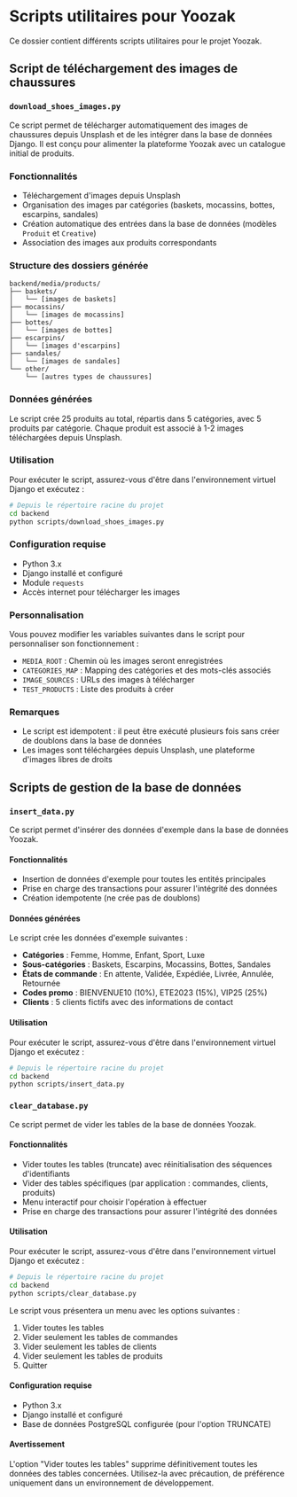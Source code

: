 # Scripts utilitaires pour Yoozak

Ce dossier contient différents scripts utilitaires pour le projet Yoozak.

## Script de téléchargement des images de chaussures

### `download_shoes_images.py`

Ce script permet de télécharger automatiquement des images de chaussures depuis Unsplash et de les intégrer dans la base de données Django. Il est conçu pour alimenter la plateforme Yoozak avec un catalogue initial de produits.

### Fonctionnalités

- Téléchargement d'images depuis Unsplash
- Organisation des images par catégories (baskets, mocassins, bottes, escarpins, sandales)
- Création automatique des entrées dans la base de données (modèles `Produit` et `Creative`)
- Association des images aux produits correspondants

### Structure des dossiers générée

```
backend/media/products/
├── baskets/
│   └── [images de baskets]
├── mocassins/
│   └── [images de mocassins]
├── bottes/
│   └── [images de bottes]
├── escarpins/
│   └── [images d'escarpins]
├── sandales/
│   └── [images de sandales]
└── other/
    └── [autres types de chaussures]
```

### Données générées

Le script crée 25 produits au total, répartis dans 5 catégories, avec 5 produits par catégorie. Chaque produit est associé à 1-2 images téléchargées depuis Unsplash.

### Utilisation

Pour exécuter le script, assurez-vous d'être dans l'environnement virtuel Django et exécutez :

```bash
# Depuis le répertoire racine du projet
cd backend
python scripts/download_shoes_images.py
```

### Configuration requise

- Python 3.x
- Django installé et configuré
- Module `requests`
- Accès internet pour télécharger les images

### Personnalisation

Vous pouvez modifier les variables suivantes dans le script pour personnaliser son fonctionnement :

- `MEDIA_ROOT` : Chemin où les images seront enregistrées
- `CATEGORIES_MAP` : Mapping des catégories et des mots-clés associés
- `IMAGE_SOURCES` : URLs des images à télécharger
- `TEST_PRODUCTS` : Liste des produits à créer

### Remarques

- Le script est idempotent : il peut être exécuté plusieurs fois sans créer de doublons dans la base de données
- Les images sont téléchargées depuis Unsplash, une plateforme d'images libres de droits 

## Scripts de gestion de la base de données

### `insert_data.py`

Ce script permet d'insérer des données d'exemple dans la base de données Yoozak.

#### Fonctionnalités

- Insertion de données d'exemple pour toutes les entités principales
- Prise en charge des transactions pour assurer l'intégrité des données
- Création idempotente (ne crée pas de doublons)

#### Données générées

Le script crée les données d'exemple suivantes :

- **Catégories** : Femme, Homme, Enfant, Sport, Luxe
- **Sous-catégories** : Baskets, Escarpins, Mocassins, Bottes, Sandales
- **États de commande** : En attente, Validée, Expédiée, Livrée, Annulée, Retournée
- **Codes promo** : BIENVENUE10 (10%), ETE2023 (15%), VIP25 (25%)
- **Clients** : 5 clients fictifs avec des informations de contact

#### Utilisation

Pour exécuter le script, assurez-vous d'être dans l'environnement virtuel Django et exécutez :

```bash
# Depuis le répertoire racine du projet
cd backend
python scripts/insert_data.py
```

### `clear_database.py`

Ce script permet de vider les tables de la base de données Yoozak.

#### Fonctionnalités

- Vider toutes les tables (truncate) avec réinitialisation des séquences d'identifiants
- Vider des tables spécifiques (par application : commandes, clients, produits)
- Menu interactif pour choisir l'opération à effectuer
- Prise en charge des transactions pour assurer l'intégrité des données

#### Utilisation

Pour exécuter le script, assurez-vous d'être dans l'environnement virtuel Django et exécutez :

```bash
# Depuis le répertoire racine du projet
cd backend
python scripts/clear_database.py
```

Le script vous présentera un menu avec les options suivantes :
1. Vider toutes les tables
2. Vider seulement les tables de commandes
3. Vider seulement les tables de clients
4. Vider seulement les tables de produits
5. Quitter

#### Configuration requise

- Python 3.x
- Django installé et configuré
- Base de données PostgreSQL configurée (pour l'option TRUNCATE)

#### Avertissement

L'option "Vider toutes les tables" supprime définitivement toutes les données des tables concernées. Utilisez-la avec précaution, de préférence uniquement dans un environnement de développement. 
